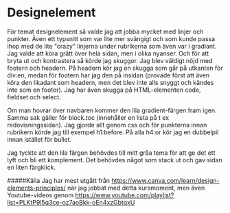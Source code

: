 ---
---
Designelement
=========================

För temat designelement så valde jag att jobba mycket med linjer och punkter. Även ett typsnitt som var lite mer svängigt och som kunde passa ihop med de lite "crazy" linjerna under rubrikerna som även var i gradiant. Jag valde att köra grått över hela sidan, men i olika nyanser. Och för att bryta ut och kontrastera så körde jag skuggor. Jag blev väldigt nöjd med footern och headern. På headern kör jag en skugga som går på utkanten för div:en, medan för footern har jag den på insidan (provade först att även köra den likadant som headern, men det blev inte alls snyggt och kändes inte som en footer). Jag har även skugga på HTML-elementen code, fieldset och select.

Om man hovrar över navbaren kommer den lila gradient-färgen fram igen. Samma sak gäller för block.toc (innehåller en lista på t ex redovisningssidan). Jag gjorde allt genom css och för punkterna innan rubrikern körde jag till exempel h1:before. På alla h4:or kör jag en dubbelpil innan istället för bullet.

Jag tyckte att den lila färgen behövdes till mitt gråa tema för att ge det ett lyft och bli ett komplement. Det behövdes något som stack ut och gav sidan en liten färgklick.

#####Källa
Jag har mest utgått från https://www.canva.com/learn/design-elements-principles/ när jag jobbat med detta kursmoment, men även Youtube-videos genom https://www.youtube.com/playlist?list=PLKtP9l5q3ce-oz7aoBkk-oEn4xzGbtqxU
